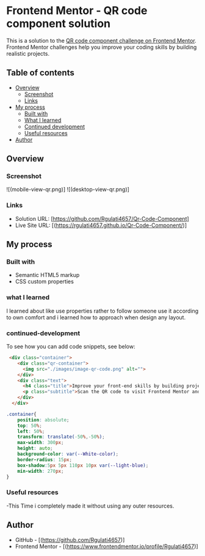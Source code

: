 # Frontend Mentor - QR code component solution

This is a solution to the [QR code component challenge on Frontend Mentor](https://www.frontendmentor.io/challenges/qr-code-component-iux_sIO_H). Frontend Mentor challenges help you improve your coding skills by building realistic projects. 

## Table of contents

- [Overview](#overview)
  - [Screenshot](#screenshot)
  - [Links](#links)
- [My process](#my-process)
  - [Built with](#built-with)
  - [What I learned](#what-i-learned)
  - [Continued development](#continued-development)
  - [Useful resources](#useful-resources)
- [Author](#author)




## Overview

### Screenshot

![(mobile-view-qr.png)]
![(desktop-view-qr.png)]

### Links

- Solution URL: [https://github.com/Rgulati4657/Qr-Code-Component]
- Live Site URL: [(https://rgulati4657.github.io/Qr-Code-Component/)]

## My process

### Built with

- Semantic HTML5 markup
- CSS custom properties

### what I learned
I learned about like use properties rather to follow someone use it according to own comfort and i learned how to approach when design any layout.

### continued-development
To see how you can add code snippets, see below:

```html
 <div class="container">
    <div class="qr-container">
      <img src="./images/image-qr-code.png" alt="">
    </div>
    <div class="text">
      <h4 class="title">Improve your front-end skills by building projects</h4>
      <p class="subtitle">Scan the QR code to visit Frontend Mentor and take your coding skills to the next level</p>
    </div>
  </div>
```
```css
.container{
    position: absolute;
    top: 50%;
    left: 50%;
    transform: translate(-50%,-50%);
    max-width: 300px;
    height: auto;
    background-color: var(--White-color);
    border-radius: 15px;
    box-shadow:5px 5px 110px 10px var(--light-blue);
    min-width: 270px;
}
```
### Useful resources

-This Time i completely made it without using any outer resources.

## Author


- GitHub - [(https://github.com/Rgulati4657)]
- Frontend Mentor - [(https://www.frontendmentor.io/profile/Rgulati4657)]
